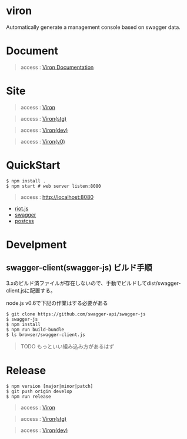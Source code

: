 # viron
Automatically generate a management console based on swagger data.

# Document

> access : [Viron Documentation](https://cam-inc.github.io/viron-doc/)

# Site

> access : [Viron](https://cam-inc.github.io/viron/)

> access : [Viron(stg)](https://cam-inc.github.io/viron/stg/)

> access : [Viron(dev)](https://cam-inc.github.io/viron/dev/)

> access : [Viron(v0)](https://cam-inc.github.io/viron/v0/)

# QuickStart

```
$ npm install .
$ npm start # web server listen:8080
```

> access : [http://localhost:8080](http://localhost:8080)

- [riot.js](http://riotjs.com/)
- [swagger](http://swagger.io/)
- [postcss](http://postcss.org/)

# Develpment


## swagger-client(swagger-js) ビルド手順

3.xのビルド済ファイルが存在しないので、手動でビルドしてdist/swagger-client.jsに配置する。

node.js v0.6で下記の作業はする必要がある


```
$ git clone https://github.com/swagger-api/swagger-js
$ swagger-js
$ npm install
$ npm run build-bundle
$ ls browser/swagger-client.js
```

> TODO もっといい組み込み方があるはず

# Release

```
$ npm version [major|minor|patch]
$ git push origin develop
$ npm run release
```
> access : [Viron](https://cam-inc.github.io/viron/)

> access : [Viron(stg)](https://cam-inc.github.io/viron/stg/)

> access : [Viron(dev)](https://cam-inc.github.io/viron/dev/)
